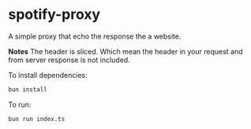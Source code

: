 # spotify-proxy
A simple proxy that echo the response the a website.

**Notes** The header is sliced. Which mean the header in your request and from server response is not included.

To install dependencies:

```bash
bun install
```

To run:

```bash
bun run index.ts
```

